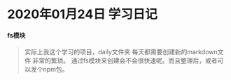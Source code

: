 # 2020年01月24日 学习日记

#### fs模块

> 实际上我这个学习的项目，daily文件夹 每天都需要创建新的markdown文件 非常的繁琐。
> 通过fs模块来创建会不会很快速呢。而且整理后，或者可以发个npm包。